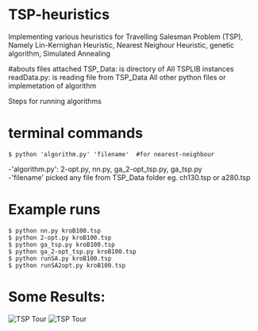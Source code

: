 # TSP-heuristics
Implementing various heuristics for Travelling Salesman Problem (TSP), Namely Lin-Kernighan Heuristic, Nearest Neighour Heuristic, genetic algorithm, Simulated Annealing

#abouts files attached
	TSP_Data: is directory of All TSPLIB instances
	readData.py: is reading file from TSP_Data
	All other python files or implemetation of algorithm

Steps for running algorithms
# terminal commands
	$ python 'algorithm.py' 'filename'  #for nearest-neighbour
-'algorithm.py': 2-opt.py, nn.py, ga_2-opt_tsp.py, ga_tsp.py	   
-'filename' picked any file from TSP_Data folder eg. ch130.tsp or a280.tsp

# Example runs			
	$ python nn.py kroB100.tsp
	$ python 2-opt.py kroB100.tsp
	$ python ga_tsp.py kroB100.tsp
	$ python ga_2-opt_tsp.py kroB100.tsp
	$ python runSA.py kroB100.tsp
	$ python runSA2opt.py kroB100.tsp 
 
# Some Results:
![TSP Tour](a280_2opt.png?raw=true "a280_2opt Tour")
![TSP Tour](kroE100_2opt.png?raw=true "kroE100_2opt.png")
 
 
